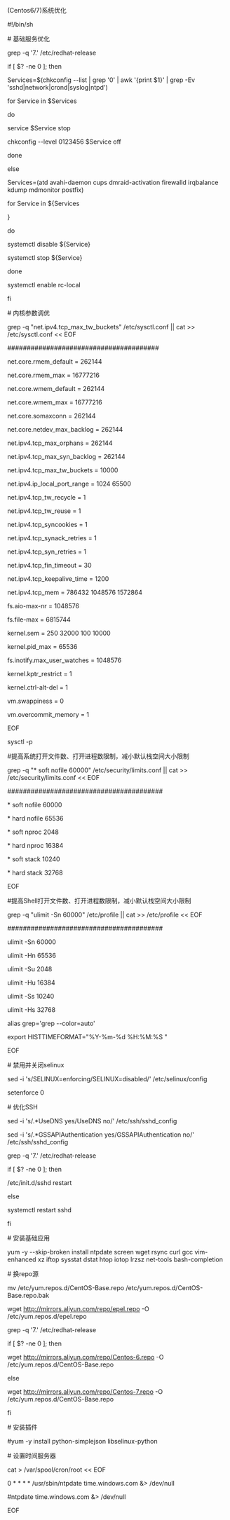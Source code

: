 (Centos6/7)系统优化

\#!/bin/sh

\# 基础服务优化

grep -q '7.' /etc/redhat-release

if [ \$? -ne 0 ]; then

Services=\$(chkconfig --list \| grep '0' \| awk '{print \$1}' \| grep -Ev
'sshd\|network\|crond\|syslog\|ntpd')

for Service in \$Services

do

service \$Service stop

chkconfig --level 0123456 \$Service off

done

else

Services=(atd avahi-daemon cups dmraid-activation firewalld irqbalance kdump
mdmonitor postfix)

for Service in \${Services

}

do

systemctl disable \${Service}

systemctl stop \${Service}

done

systemctl enable rc-local

fi

\# 内核参数调优

grep -q "net.ipv4.tcp_max_tw_buckets" /etc/sysctl.conf \|\| cat \>\>
/etc/sysctl.conf \<\< EOF

\#\#\#\#\#\#\#\#\#\#\#\#\#\#\#\#\#\#\#\#\#\#\#\#\#\#\#\#\#\#\#\#\#\#\#\#\#\#\#

net.core.rmem_default = 262144

net.core.rmem_max = 16777216

net.core.wmem_default = 262144

net.core.wmem_max = 16777216

net.core.somaxconn = 262144

net.core.netdev_max_backlog = 262144

net.ipv4.tcp_max_orphans = 262144

net.ipv4.tcp_max_syn_backlog = 262144

net.ipv4.tcp_max_tw_buckets = 10000

net.ipv4.ip_local_port_range = 1024 65500

net.ipv4.tcp_tw_recycle = 1

net.ipv4.tcp_tw_reuse = 1

net.ipv4.tcp_syncookies = 1

net.ipv4.tcp_synack_retries = 1

net.ipv4.tcp_syn_retries = 1

net.ipv4.tcp_fin_timeout = 30

net.ipv4.tcp_keepalive_time = 1200

net.ipv4.tcp_mem = 786432 1048576 1572864

fs.aio-max-nr = 1048576

fs.file-max = 6815744

kernel.sem = 250 32000 100 10000

kernel.pid_max = 65536

fs.inotify.max_user_watches = 1048576

kernel.kptr_restrict = 1

kernel.ctrl-alt-del = 1

vm.swappiness = 0

vm.overcommit_memory = 1

EOF

sysctl -p

\#提高系统打开文件数、打开进程数限制，减小默认栈空间大小限制

grep -q "\* soft nofile 60000" /etc/security/limits.conf \|\| cat \>\>
/etc/security/limits.conf \<\< EOF

\#\#\#\#\#\#\#\#\#\#\#\#\#\#\#\#\#\#\#\#\#\#\#\#\#\#\#\#\#\#\#\#\#\#\#\#\#\#\#\#

\* soft nofile 60000

\* hard nofile 65536

\* soft nproc 2048

\* hard nproc 16384

\* soft stack 10240

\* hard stack 32768

EOF

\#提高Shell打开文件数、打开进程数限制，减小默认栈空间大小限制

grep -q "ulimit -Sn 60000" /etc/profile \|\| cat \>\> /etc/profile \<\< EOF

\#\#\#\#\#\#\#\#\#\#\#\#\#\#\#\#\#\#\#\#\#\#\#\#\#\#\#\#\#\#\#\#\#\#\#\#\#\#\#\#

ulimit -Sn 60000

ulimit -Hn 65536

ulimit -Su 2048

ulimit -Hu 16384

ulimit -Ss 10240

ulimit -Hs 32768

alias grep='grep --color=auto'

export HISTTIMEFORMAT="%Y-%m-%d %H:%M:%S "

EOF

\# 禁用并关闭selinux

sed -i 's/SELINUX=enforcing/SELINUX=disabled/' /etc/selinux/config

setenforce 0

\# 优化SSH

sed -i 's/.\*UseDNS yes/UseDNS no/' /etc/ssh/sshd_config

sed -i 's/.\*GSSAPIAuthentication yes/GSSAPIAuthentication no/'
/etc/ssh/sshd_config

grep -q '7.' /etc/redhat-release

if [ \$? -ne 0 ]; then

/etc/init.d/sshd restart

else

systemctl restart sshd

fi

\# 安装基础应用

yum -y --skip-broken install ntpdate screen wget rsync curl gcc vim-enhanced xz
iftop sysstat dstat htop iotop lrzsz net-tools bash-completion

\# 换repo源

mv /etc/yum.repos.d/CentOS-Base.repo /etc/yum.repos.d/CentOS-Base.repo.bak

wget http://mirrors.aliyun.com/repo/epel.repo -O /etc/yum.repos.d/epel.repo

grep -q '7.' /etc/redhat-release

if [ \$? -ne 0 ]; then

wget http://mirrors.aliyun.com/repo/Centos-6.repo -O
/etc/yum.repos.d/CentOS-Base.repo

else

wget http://mirrors.aliyun.com/repo/Centos-7.repo -O
/etc/yum.repos.d/CentOS-Base.repo

fi

\# 安装插件

\#yum -y install python-simplejson libselinux-python

\# 设置时间服务器

cat \> /var/spool/cron/root \<\< EOF

0 \* \* \* \* /usr/sbin/ntpdate time.windows.com &\> /dev/null

\#ntpdate time.windows.com &\> /dev/null

EOF
